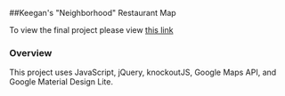 ##Keegan's "Neighborhood" Restaurant Map

To view the final project please view [this link](http://madebykeegan.com/frontend-nanodegree-mobile-portfolio/)

### Overview
This project uses JavaScript, jQuery, knockoutJS, Google Maps API, and Google Material Design Lite.

